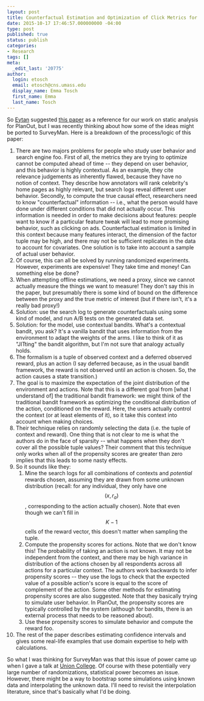 ```yaml
---
layout: post
title: Counterfactual Estimation and Optimization of Click Metrics for Search Engines
date: 2015-10-17 17:46:57.000000000 -04:00
type: post
published: true
status: publish
categories:
- Research
tags: []
meta:
  _edit_last: '20775'
author:
  login: etosch
  email: etosch@cns.umass.edu
  display_name: Emma Tosch
  first_name: Emma
  last_name: Tosch
---
```

So <a href="http://eytan.github.io/">Eytan</a> suggested <a href="http://research.microsoft.com/pubs/210171/paper-tr.pdf">this paper</a> as a reference for our work on static analysis for PlanOut, but I was recently thinking about how some of the ideas might be ported to SurveyMan. 
Here is a breakdown of the process/logic of this paper:


1. There are two majors problems for people who study user behavior and search engine foo. First of all, the metrics they are trying to optimize cannot be computed ahead of time -- they depend on user behavior, and this behavior is highly contextual. As an example, they cite relevance judgements as inherently flawed, because they have no notion of context. They describe how annotators will rank celebrity's home pages as highly relevant, but search logs reveal different user behavior. Secondly, to compute the true causal effect, researchers need to know "counterfactual" information -- i.e., what the person would have done under different conditions that did not actually occur. This information is needed in order to make decisions about features: people want to know if a particular feature tweak will lead to more promising behavior, such as clicking on ads. Counterfactual estimation is limited in this context because many features interact, the dimension of the factor tuple may be high, and there may not be sufficient replicates in the data to account for covariates. One solution is to take into account a sample of actual user behavior.
2. Of course, this can all be solved by running randomized experiments. However, experiments are expensive! They take time and money! Can something else be done?
3. When attempting offline estimations, we need a proxy, since we cannot actually measure the things we want to measure! They don't say this in the paper, but presumably there is some kind of bound on the difference between the proxy and the true metric of interest (but if there isn't, it's a really bad proxy!)
4. Solution: use the search log to generate counterfactuals using some kind of model, and run A/B tests on the generated data set.
5. Solution: for the model, use contextual bandits. What's a contextual bandit, you ask? It's a vanilla bandit that uses information from the environment to adapt the weights of the arms. I like to think of it as "JITting" the bandit algorithm, but I'm not sure that analogy actually holds.
6. The formalism is a tuple of observed context and a deferred observed reward, plus an action (I say deferred because, as in the usual bandit framework, the reward is not observed until an action is chosen. So, the action causes a state transition.)
7. The goal is to maximize the expectation of the joint distribution of the environment and actions. Note that this is a different goal from [what I understand of] the traditional bandit framework: we might think of the traditional bandit framework as optimizing the conditional distribution of the action, conditioned on the reward. Here, the users actually control the context (or at least elements of it), so it take this context into account when making choices.
8. Their technique relies on randomly selecting the data (i.e. the tuple of context and reward). One thing that is not clear to me is what the authors do in the face of sparsity -- what happens when they don't cover all the possible tuple values? Their comment that this technique only works when all of the propensity scores are greater than zero implies that this leads to some nasty effects.
9. So it sounds like they:
    1. Mine the search logs for all combinations of contexts and *potential* rewards chosen, assuming they are drawn from some unknown distribution (recall: for any individual, they only have one $$(x, r_a)$$, corresponding to the action actually chosen). Note that even though we can't fill in $$K-1$$ cells of the reward vector, this doesn't matter when sampling the tuple.
    2. Compute the propensity scores for actions. Note that we don't know this! The probability of taking an action is not known. It may not be independent from the context, and there may be high variance in distribution of the actions chosen by all respondents across all actions for a particular context. The authors work backwards to infer propensity scores -- they use the logs to check that the expected value of a possible action's score is equal to the score of complement of the action. Some other methods for estimating propensity scores are also suggested. Note that they basically trying to simulate user behavior. In PlanOut, the propensity scores are typically controlled by the system (although for bandits, there is an external process that needs to be reasoned about).
    3. Use these propensity scores to simulate behavior and compute the reward foo.
10. The rest of the paper describes estimating confidence intervals and gives some real-life examples that use domain expertise to help with calculations.

So what I was thinking for SurveyMan was that this issue of power came up when I gave a talk at <a href="http://cs.union.edu/seminar/tosch.html">Union College</a>. Of course with these potentially very large number of randomizations, statistical power becomes an issue. However, there might be a way to bootstrap some simulations using known data and interpolating the unknown data. I'll need to revisit the interpolation literature, since that's basically what I'd be doing. 
